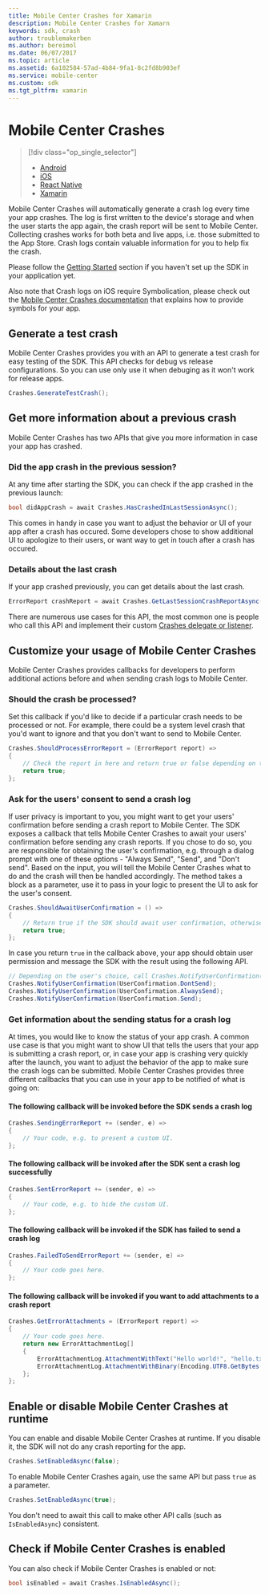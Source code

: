 ```yaml
---
title: Mobile Center Crashes for Xamarin
description: Mobile Center Crashes for Xamarn
keywords: sdk, crash
author: troublemakerben
ms.author: bereimol
ms.date: 06/07/2017
ms.topic: article
ms.assetid: 6a102584-57ad-4b84-9fa1-8c2fd8b903ef
ms.service: mobile-center
ms.custom: sdk
ms.tgt_pltfrm: xamarin
---
```


# Mobile Center Crashes

> [!div class="op_single_selector"]
> * [Android](android.md)
> * [iOS](ios.md)
> * [React Native](react-native.md)
> * [Xamarin](xamarin.md)

Mobile Center Crashes will automatically generate a crash log every time your app crashes. The log is first written to the device's storage and when the user starts the app again, the crash report will be sent to Mobile Center. Collecting crashes works for both beta and live apps, i.e. those submitted to the App Store. Crash logs contain valuable information for you to help fix the crash.

Please follow the [Getting Started](~/sdk/getting-started/xamarin.md) section if you haven't set up the SDK in your application yet.

Also note that Crash logs on iOS require Symbolication, please check out the [Mobile Center Crashes documentation](~/crashes/ios.md) that explains how to provide symbols for your app.

## Generate a test crash

Mobile Center Crashes provides you with an API to generate a test crash for easy testing of the SDK. This API checks for debug vs release configurations. So you can use only use it when debuging as it won't work for release apps.

```csharp
Crashes.GenerateTestCrash();
```

## Get more information about a previous crash

Mobile Center Crashes has two APIs that give you more information in case your app has crashed.

### Did the app crash in the previous session?

At any time after starting the SDK, you can check if the app crashed in the previous launch:

```csharp
bool didAppCrash = await Crashes.HasCrashedInLastSessionAsync();
```

This comes in handy in case you want to adjust the behavior or UI of your app after a crash has occured. Some developers chose to show additional UI to apologize to their users, or want way to get in touch after a crash has occured.

### Details about the last crash

If your app crashed previously, you can get details about the last crash.

```csharp
ErrorReport crashReport = await Crashes.GetLastSessionCrashReportAsync();
```

There are numerous use cases for this API, the most common one is people who call this API and implement their custom [Crashes delegate or listener](#customize-your-usage-of-mobile-center-crashes).

## Customize your usage of Mobile Center Crashes

Mobile Center Crashes provides callbacks for developers to perform additional actions before and when sending crash logs to Mobile Center.

### Should the crash be processed?

Set this callback if you'd like to decide if a particular crash needs to be processed or not. For example, there could be a system level crash that you'd want to ignore and that you don't want to send to Mobile Center.

```csharp
Crashes.ShouldProcessErrorReport = (ErrorReport report) =>
{
 	// Check the report in here and return true or false depending on the ErrorReport.
	return true;
};
```

### Ask for the users' consent to send a crash log

If user privacy is important to you, you might want to get your users' confirmation before sending a crash report to Mobile Center. The SDK exposes a callback that tells Mobile Center Crashes to await your users' confirmation before sending any crash reports.
If you chose to do so, you are responsible for obtaining the user's confirmation, e.g. through a dialog prompt with one of these options - "Always Send", "Send", and "Don't send". Based on the input, you will tell the Mobile Center Crashes what to do and the crash will then be handled accordingly. The method takes a block as a parameter, use it to pass in your logic to present the UI to ask for the user's consent.

```csharp
Crashes.ShouldAwaitUserConfirmation = () =>
{
	// Return true if the SDK should await user confirmation, otherwise false.
	return true;
};
```

In case you return `true` in the callback above, your app should obtain user permission and message the SDK with the result using the following API.

```csharp
// Depending on the user's choice, call Crashes.NotifyUserConfirmation() with the right value.
Crashes.NotifyUserConfirmation(UserConfirmation.DontSend);
Crashes.NotifyUserConfirmation(UserConfirmation.AlwaysSend);
Crashes.NotifyUserConfirmation(UserConfirmation.Send);
```

### Get information about the sending status for a crash log

At times, you would like to know the status of your app crash. A common use case is that you might want to show UI that tells the users that your app is submitting a crash report, or, in case your app is crashing very quickly after the launch, you want to adjust the behavior of the app to make sure the crash logs can be submitted. Mobile Center Crashes provides three different callbacks that you can use in your app to be notified of what is going on:

#### The following callback will be invoked before the SDK sends a crash log

```csharp
Crashes.SendingErrorReport += (sender, e) =>
{
	// Your code, e.g. to present a custom UI.
};
```

#### The following callback will be invoked after the SDK sent a crash log successfully

```csharp
Crashes.SentErrorReport += (sender, e) =>
{
	// Your code, e.g. to hide the custom UI.
};
```

#### The following callback will be invoked if the SDK has failed to send a crash log

```csharp
Crashes.FailedToSendErrorReport += (sender, e) =>
{
	// Your code goes here.
};
```

#### The following callback will be invoked if you want to add attachments to a crash report

```csharp
Crashes.GetErrorAttachments = (ErrorReport report) =>
{
	// Your code goes here.
	return new ErrorAttachmentLog[]
	{
		ErrorAttachmentLog.AttachmentWithText("Hello world!", "hello.txt"),
		ErrorAttachmentLog.AttachmentWithBinary(Encoding.UTF8.GetBytes("Fake image"), "fake_image.jpeg", "image/jpeg")
	};
};
```

## Enable or disable Mobile Center Crashes at runtime

You can enable and disable Mobile Center Crashes at runtime. If you disable it, the SDK will not do any crash reporting for the app.

```csharp
Crashes.SetEnabledAsync(false);
```

To enable Mobile Center Crashes again, use the same API but pass `true` as a parameter.

```csharp
Crashes.SetEnabledAsync(true);
```

You don't need to await this call to make other API calls (such as `IsEnabledAsync`) consistent.

## Check if Mobile Center Crashes is enabled

You can also check if Mobile Center Crashes is enabled or not:

```csharp
bool isEnabled = await Crashes.IsEnabledAsync();
```